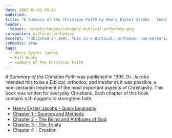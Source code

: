 ```yaml
---
date: 2002-01-01 08:28 
modified: 
title: "A Summary of the Christian Faith by Henry Eyster Jacobs - Index"
header: 
  teaser: /assets/images/category-biblical-orthodoxy.png
categories: biblical-orthodoxy
excerpt: "Published in 1905, this is a Biblical, orthodox, non-sectarian treatment of the most important aspects of Christianity for everyday Christians."
comments: true
tags:
  - Henry Eyster Jacobs
  - Full Books
  - Summary of the Christian Faith 
---
```


*A Summary of the Christian Faith* was published in 1905.  Dr. Jacobs intended this to be a Biblical, orthodox, and insofar as it was possible, a non-sectarian treatment of the most important aspects of Christianity.  This book was written for everyday Christians. Each chapter of this book contains rich nuggets to strengthen faith.  

* [Henry Eyster Jacobs - Quick biography](/biblical-orthodoxy/jacobs-christian-faith-ch1-sources-methods/)
* [Chapter 1 - Sources and Methods](/biblical-orthodoxy/jacobs-christian-faith-ch1-sources-methods/)
* [Chapter 2 - The Being and Attributes of God](/biblical-orthodoxy/jacobs-christian-faith-ch2-being-attributes-god/)
* [Chapter 3 - The Trinity](/biblical-orthodoxy/jacobs-christian-faith-ch3-trinity/)
* Chapter 4 - Creation

